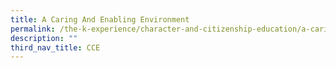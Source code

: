 ```yaml
---
title: A Caring And Enabling Environment
permalink: /the-k-experience/character-and-citizenship-education/a-caring-and-enabling-environment/
description: ""
third_nav_title: CCE
---
```

